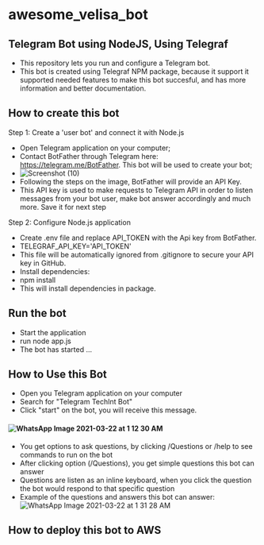 # awesome_velisa_bot
## Telegram Bot using NodeJS, Using Telegraf
* This repository lets you run and configure a Telegram bot.
* This bot is created using Telegraf NPM package, because it support it supported needed features to  make this bot  succesful, and has more information and better documentation.


## How to create this bot

Step 1: Create a 'user bot' and connect it with Node.js
* Open Telegram application on your computer;
* Contact BotFather through Telegram here: https://telegram.me/BotFather. This bot will be used to create your bot;
* ![Screenshot (10)](https://user-images.githubusercontent.com/61043154/111925313-056ff580-8ab1-11eb-9a17-a885d066dcd4.png)
* Following the steps on the image, BotFather will provide an API Key. 
* This API key is used to make requests to Telegram API in order to listen messages from your bot user, make bot answer accordingly and much more. Save it for next step

Step 2: Configure Node.js application 
* Create .env file and replace API_TOKEN with the Api key from BotFather. 
* TELEGRAF_API_KEY='API_TOKEN'
* This file will be automatically ignored from .gitignore to secure your API key in GitHub.
* Install dependencies:
* npm install
* This will install dependencies in package.

## Run the bot
* Start the application
* run node app.js
* The bot has started ...





## How to Use this Bot
 * Open you Telegram application on your computer
 * Search for "Telegram TechInt Bot"
 * Click "start" on the bot, you  will receive this message.
  ####  ![WhatsApp Image 2021-03-22 at 1 12 30 AM](https://user-images.githubusercontent.com/61043154/111924290-677a2c00-8aac-11eb-8707-41202e3b30cc.jpeg)
  
  * You get options to ask questions, by  clicking /Questions or /help to see commands to  run on  the bot
  * After clicking option (/Questions), you get simple questions this bot can answer
  * Questions are listen as an inline keyboard, when you click the question the bot would respond to that specific question
  * Example of the questions and answers this bot can answer:
![WhatsApp Image 2021-03-22 at 1 31 28 AM](https://user-images.githubusercontent.com/61043154/111924689-6b0eb280-8aae-11eb-851a-01d6163823a0.jpeg)


## How to deploy this bot to AWS
